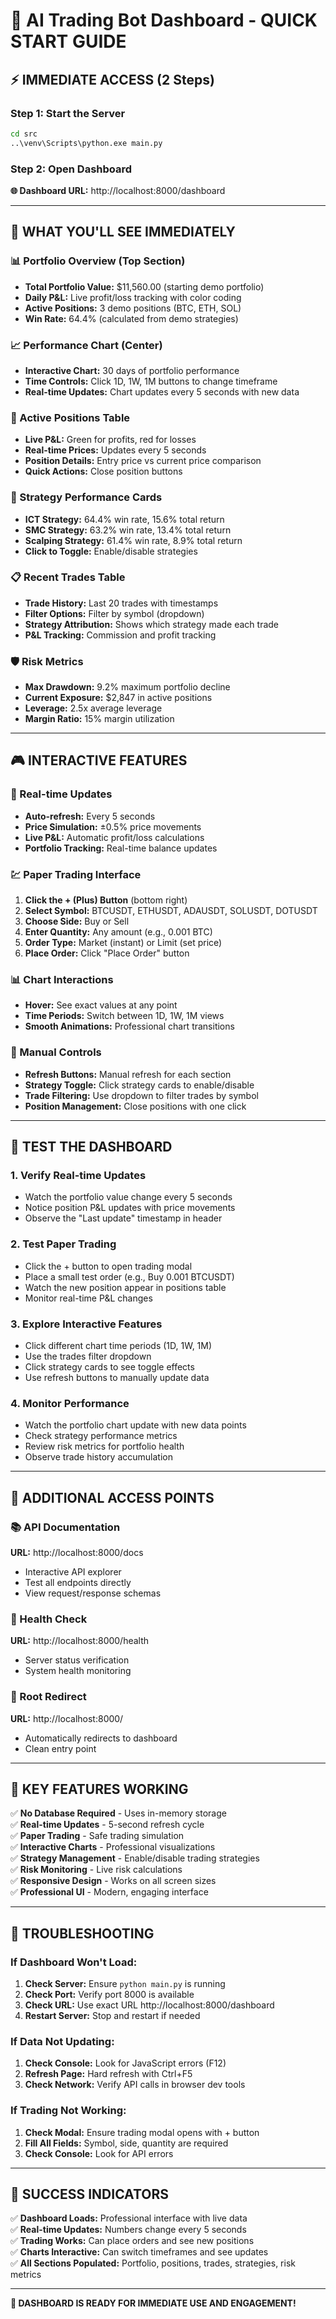 # 🚀 AI Trading Bot Dashboard - QUICK START GUIDE

## ⚡ **IMMEDIATE ACCESS (2 Steps)**

### **Step 1: Start the Server**
```bash
cd src
..\venv\Scripts\python.exe main.py
```

### **Step 2: Open Dashboard**
**🌐 Dashboard URL:** http://localhost:8000/dashboard

---

## 🎯 **WHAT YOU'LL SEE IMMEDIATELY**

### **📊 Portfolio Overview (Top Section)**
- **Total Portfolio Value:** $11,560.00 (starting demo portfolio)
- **Daily P&L:** Live profit/loss tracking with color coding
- **Active Positions:** 3 demo positions (BTC, ETH, SOL)
- **Win Rate:** 64.4% (calculated from demo strategies)

### **📈 Performance Chart (Center)**
- **Interactive Chart:** 30 days of portfolio performance
- **Time Controls:** Click 1D, 1W, 1M buttons to change timeframe
- **Real-time Updates:** Chart updates every 5 seconds with new data

### **💼 Active Positions Table**
- **Live P&L:** Green for profits, red for losses
- **Real-time Prices:** Updates every 5 seconds
- **Position Details:** Entry price vs current price comparison
- **Quick Actions:** Close position buttons

### **🧠 Strategy Performance Cards**
- **ICT Strategy:** 64.4% win rate, 15.6% total return
- **SMC Strategy:** 63.2% win rate, 13.4% total return  
- **Scalping Strategy:** 61.4% win rate, 8.9% total return
- **Click to Toggle:** Enable/disable strategies

### **📋 Recent Trades Table**
- **Trade History:** Last 20 trades with timestamps
- **Filter Options:** Filter by symbol (dropdown)
- **Strategy Attribution:** Shows which strategy made each trade
- **P&L Tracking:** Commission and profit tracking

### **🛡️ Risk Metrics**
- **Max Drawdown:** 9.2% maximum portfolio decline
- **Current Exposure:** $2,847 in active positions
- **Leverage:** 2.5x average leverage
- **Margin Ratio:** 15% margin utilization

---

## 🎮 **INTERACTIVE FEATURES**

### **🔄 Real-time Updates**
- **Auto-refresh:** Every 5 seconds
- **Price Simulation:** ±0.5% price movements
- **Live P&L:** Automatic profit/loss calculations
- **Portfolio Tracking:** Real-time balance updates

### **💹 Paper Trading Interface**
1. **Click the + (Plus) Button** (bottom right)
2. **Select Symbol:** BTCUSDT, ETHUSDT, ADAUSDT, SOLUSDT, DOTUSDT
3. **Choose Side:** Buy or Sell
4. **Enter Quantity:** Any amount (e.g., 0.001 BTC)
5. **Order Type:** Market (instant) or Limit (set price)
6. **Place Order:** Click "Place Order" button

### **📊 Chart Interactions**
- **Hover:** See exact values at any point
- **Time Periods:** Switch between 1D, 1W, 1M views
- **Smooth Animations:** Professional chart transitions

### **🔧 Manual Controls**
- **Refresh Buttons:** Manual refresh for each section
- **Strategy Toggle:** Click strategy cards to enable/disable
- **Trade Filtering:** Use dropdown to filter trades by symbol
- **Position Management:** Close positions with one click

---

## 🧪 **TEST THE DASHBOARD**

### **1. Verify Real-time Updates**
- Watch the portfolio value change every 5 seconds
- Notice position P&L updates with price movements
- Observe the "Last update" timestamp in header

### **2. Test Paper Trading**
- Click the + button to open trading modal
- Place a small test order (e.g., Buy 0.001 BTCUSDT)
- Watch the new position appear in positions table
- Monitor real-time P&L changes

### **3. Explore Interactive Features**
- Click different chart time periods (1D, 1W, 1M)
- Use the trades filter dropdown
- Click strategy cards to see toggle effects
- Use refresh buttons to manually update data

### **4. Monitor Performance**
- Watch the portfolio chart update with new data points
- Check strategy performance metrics
- Review risk metrics for portfolio health
- Observe trade history accumulation

---

## 🔗 **ADDITIONAL ACCESS POINTS**

### **📚 API Documentation**
**URL:** http://localhost:8000/docs
- Interactive API explorer
- Test all endpoints directly
- View request/response schemas

### **🏥 Health Check**
**URL:** http://localhost:8000/health
- Server status verification
- System health monitoring

### **🔄 Root Redirect**
**URL:** http://localhost:8000/
- Automatically redirects to dashboard
- Clean entry point

---

## 🎯 **KEY FEATURES WORKING**

✅ **No Database Required** - Uses in-memory storage  
✅ **Real-time Updates** - 5-second refresh cycle  
✅ **Paper Trading** - Safe trading simulation  
✅ **Interactive Charts** - Professional visualizations  
✅ **Strategy Management** - Enable/disable trading strategies  
✅ **Risk Monitoring** - Live risk calculations  
✅ **Responsive Design** - Works on all screen sizes  
✅ **Professional UI** - Modern, engaging interface  

---

## 🚨 **TROUBLESHOOTING**

### **If Dashboard Won't Load:**
1. **Check Server:** Ensure `python main.py` is running
2. **Check Port:** Verify port 8000 is available
3. **Check URL:** Use exact URL http://localhost:8000/dashboard
4. **Restart Server:** Stop and restart if needed

### **If Data Not Updating:**
1. **Check Console:** Look for JavaScript errors (F12)
2. **Refresh Page:** Hard refresh with Ctrl+F5
3. **Check Network:** Verify API calls in browser dev tools

### **If Trading Not Working:**
1. **Check Modal:** Ensure trading modal opens with + button
2. **Fill All Fields:** Symbol, side, quantity are required
3. **Check Console:** Look for API errors

---

## 🎉 **SUCCESS INDICATORS**

✅ **Dashboard Loads:** Professional interface with live data  
✅ **Real-time Updates:** Numbers change every 5 seconds  
✅ **Trading Works:** Can place orders and see new positions  
✅ **Charts Interactive:** Can switch timeframes and see updates  
✅ **All Sections Populated:** Portfolio, positions, trades, strategies, risk metrics  

---

**🚀 DASHBOARD IS READY FOR IMMEDIATE USE AND ENGAGEMENT!**
